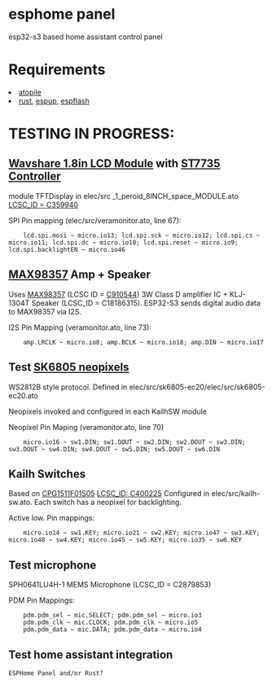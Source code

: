 # esphome panel
esp32-s3 based home assistant control panel

# Requirements 
<li><a href="https://docs.atopile.io/latest/">atopile</a></li>
<li><a href="https://rustup.rs/">rust</a>, <a href="https://docs.esp-rs.org/book/installation/riscv-and-xtensa.html">espup</a>, <a href="https://github.com/esp-rs/espflash">espflash</a></li>

# TESTING IN PROGRESS:
## <a href="https://www.waveshare.com/wiki/1.8inch_LCD_Module">Wavshare 1.8in LCD Module</a> with <a href="https://crates.io/crates/st7735-lcd">ST7735 Controller</a>
module TFTDisplay in elec/src _1_peroid_8INCH_space_MODULE.ato
<a href="https://jlcpcb.com/partdetail/Waveshare-1_8inch_LCDModule/C359940">LCSC_ID = C359940</a>

SPI Pin mapping (elec/src/veramonitor.ato, line 67):
```
    lcd.spi.mosi ~ micro.io13; lcd.spi.sck ~ micro.io12; lcd.spi.cs ~ micro.io11; lcd.spi.dc ~ micro.io10; lcd.spi.reset ~ micro.io9; lcd.spi.backlightEN ~ micro.io46
```

##  <a href="https://learn.adafruit.com/adafruit-max98357-i2s-class-d-mono-amp/overview">MAX98357</a> Amp + Speaker  
Uses <a href="https://learn.adafruit.com/adafruit-max98357-i2s-class-d-mono-amp/overview">MAX98357</a> (LCSC ID = <a href="https://jlcpcb.com/partdetail/978950-MAX98357AETET/C910544">C910544</a>) 3W Class D amplifier IC + KLJ-1304T Speaker (LCSC_ID = C18186315). ESP32-S3 sends digital audio data to MAX98357 via I2S.

I2S Pin Mapping (veramonitor.ato, line 73):
```
    amp.LRCLK ~ micro.io8; amp.BCLK ~ micro.io18; amp.DIN ~ micro.io17
```
## Test <a href="https://jlcpcb.com/partdetail/OPSCOOptoelectronics-SK6805EC20/C2890036">SK6805 neopixels</a>
WS2812B style protocol. Defined in elec/src/sk6805-ec20/elec/src/sk6805-ec20.ato

Neopixels invoked and configured in each KailhSW module

Neopixel Pin Maping (veramonitor.ato, line 70)
```
    micro.io16 ~ sw1.DIN; sw1.DOUT ~ sw2.DIN; sw2.DOUT ~ sw3.DIN; sw3.DOUT ~ sw4.DIN; sw4.DOUT ~ sw5.DIN; sw5.DOUT ~ sw6.DIN
```
## Kailh Switches
Based on <a href="https://jlcpcb.com/partdetail/Kailh-CPG1511F01S05/C400225">CPG1511F01S05</a> <a href="https://jlcpcb.com/parts/componentSearch?searchTxt=C400225">LCSC_ID: C400225</a> Configured in elec/src/kailh-sw.ato. Each switch has a neopixel for backlighting.

Active low. Pin mappings:
```
    micro.io14 ~ sw1.KEY; micro.io21 ~ sw2.KEY; micro.io47 ~ sw3.KEY; micro.io48 ~ sw4.KEY; micro.io45 ~ sw5.KEY; micro.io35 ~ sw6.KEY
```

## Test microphone
SPH0641LU4H-1 MEMS Microphone (LCSC_ID = C2879853)

PDM Pin Mappings:
```
    pdm.pdm_sel ~ mic.SELECT; pdm.pdm_sel ~ micro.io3
    pdm.pdm_clk ~ mic.CLOCK; pdm.pdm_clk ~ micro.io5
    pdm.pdm_data ~ mic.DATA; pdm.pdm_data ~ micro.io4
```
## Test home assistant integration
    ESPHome Panel and/or Rust?
